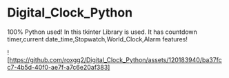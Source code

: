 # Digital_Clock_Python
100% Python used!
In this tkinter Library is used.
It has countdown timer,current date_time,Stopwatch,World_Clock,Alarm features!



![https://github.com/roxgg2/Digital_Clock_Python/assets/120183940/ba37fcc7-4b5d-40f0-ae7f-a7c6e20af383]
